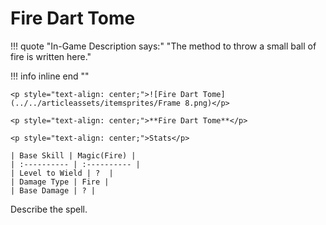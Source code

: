 # Fire Dart Tome

!!! quote "In-Game Description says:"
    "The method to throw a small ball of fire is written here."

!!! info inline end ""

    <p style="text-align: center;">![Fire Dart Tome](../../articleassets/itemsprites/Frame 8.png)</p>

    <p style="text-align: center;">**Fire Dart Tome**</p>

    <p style="text-align: center;">Stats</p>

    | Base Skill | Magic(Fire) |
    | :---------- | :---------- |
    | Level to Wield | ?  |
    | Damage Type | Fire |
    | Base Damage | ? |

Describe the spell.